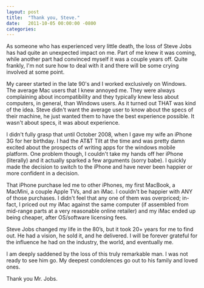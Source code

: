 ```yaml
---
layout: post
title:  "Thank you, Steve."
date:   2011-10-05 00:00:00 -0800
categories: 
---
```


As someone who has experienced very little death, the loss of Steve Jobs has had quite an unexpected impact on me. Part of me knew it was coming, while another part had convinced myself it was a couple years off. Quite frankly, I'm not sure how to deal with it and there will be some crying involved at some point.

My career started in the late 90's and I worked exclusively on Windows. The average Mac users that I knew annoyed me. They were always complaining about incompatibility and they typically knew less about computers, in general, than Windows users. As it turned out THAT was kind of the idea. Steve didn't want the average user to know about the specs of their machine, he just wanted them to have the best experience possible. It wasn't about specs, it was about experience.

I didn't fully grasp that until October 2008, when I gave my wife an iPhone 3G for her birthday. I had the AT&T Tilt at the time and was pretty damn excited about the prospects of writing apps for the windows mobile platform. One problem though, I couldn't take my hands off her iPhone (literally) and it actually sparked a few arguments (sorry babe). I quickly made the decision to switch to the iPhone and have never been happier or more confident in a decision.

That iPhone purchase led me to other iPhones, my first MacBook, a MacMini, a couple Apple TVs, and an iMac. I couldn't be happier with ANY of those purchases. I didn't feel that any one of them was overpriced; in-fact, I priced out my iMac against the same computer (if assembled from mid-range parts at a very reasonable online retailer) and my iMac ended up being cheaper, after OS/software licensing fees.

Steve Jobs changed my life in the 80’s, but it took 20+ years for me to find out. He had a vision, he sold it, and he delivered. I will be forever grateful for the influence he had on the industry, the world, and eventually me.

I am deeply saddened by the loss of this truly remarkable man. I was not ready to see him go. My deepest condolences go out to his family and loved ones.

Thank you Mr. Jobs.
